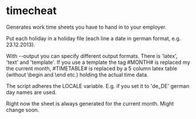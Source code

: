timecheat
=========

Generates work time sheets you have to hand in to your employer. 

Put each holiday in a holiday file (each line a date in german format, e.g.
23.12.2013).

With --output you can specify different output formats. There is 'latex', 'text'
and 'template'. If you use a template the tag #MONTH# is replaced my the current
month, #TIMETABLE# is replaced by a 5 column latex table (without \begin and
\end etc.) holding the actual time data.

The script adheres the LOCALE variable. E.g. if you set it to 'de_DE' german day
names are used. 

Right now the sheet is always generated for the current month. Might change
soon.
